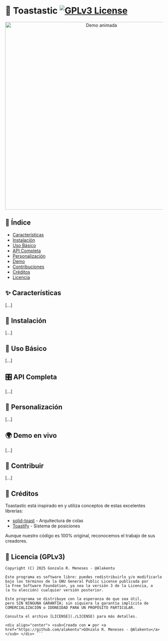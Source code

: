 # 🚀 Toastastic [![GPLv3 License](https://img.shields.io/badge/License-GPL%20v3-yellow.svg)](https://opensource.org/licenses/GPL-3.0)

<div align="center">
  <img src="./assets/demo.gif" width="600" alt="Demo animada">
</div>

## 📖 Índice
- [Características](#-características)
- [Instalación](#-instalación)
- [Uso Básico](#-uso-básico)
- [API Completa](#-api-completa)
- [Personalización](#-personalización)
- [Demo](#-demo-en-vivo)
- [Contribuciones](#-contribuir)
- [Créditos](#-créditos)
- [Licencia](#-licencia)

## ✨ Características
[...] 

## 🏁 Instalación
[...]

## 🍞 Uso Básico
[...]

## 🎛 API Completa
[...]

## 🎨 Personalización
[...]

## 🌍 Demo en vivo
[...]

## 🤝 Contribuir
[...]

## 🙏 Créditos

Toastastic está inspirado en y utiliza conceptos de estas excelentes librerías:

- [solid-toast](https://github.com/solidjs-community/solid-toast) - Arquitectura de colas
- [Toastify](https://github.com/apvarun/toastify-js) - Sistema de posiciones

Aunque nuestro código es 100% original, reconocemos el trabajo de sus creadores.

## 📜 Licencia (GPLv3)

```text
Copyright (C) 2025 Gonzalo R. Meneses - @Alakentu

Este programa es software libre: puedes redistribuirlo y/o modificarlo
bajo los términos de la GNU General Public License publicada por
la Free Software Foundation, ya sea la versión 3 de la Licencia, o
(a tu elección) cualquier versión posterior.

Este programa se distribuye con la esperanza de que sea útil,
pero SIN NINGUNA GARANTÍA; sin siquiera la garantía implícita de
COMERCIALIZACIÓN o IDONEIDAD PARA UN PROPÓSITO PARTICULAR. 

Consulta el archivo [LICENSE](./LICENSE) para más detalles.

<div align="center"> <sub>Creado con ❤️ por <a href="https://github.com/alakentu">GOnzalo R. Meneses - @Alakentu</a></sub> </div> ```